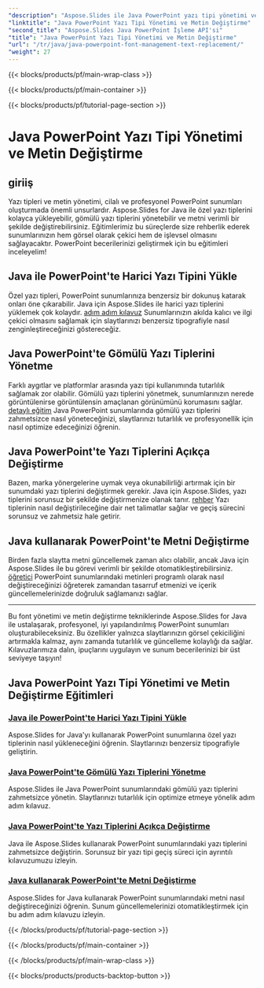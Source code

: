 ```yaml
---
"description": "Aspose.Slides ile Java PowerPoint yazı tipi yönetimi ve metin değiştirme konusunda uzmanlaşın. Özel yazı tiplerini yüklemeyi, gömülü yazı tiplerini yönetmeyi ve metni sorunsuz bir şekilde değiştirmeyi öğrenin."
"linktitle": "Java PowerPoint Yazı Tipi Yönetimi ve Metin Değiştirme"
"second_title": "Aspose.Slides Java PowerPoint İşleme API'si"
"title": "Java PowerPoint Yazı Tipi Yönetimi ve Metin Değiştirme"
"url": "/tr/java/java-powerpoint-font-management-text-replacement/"
"weight": 27
---
```


{{< blocks/products/pf/main-wrap-class >}}

{{< blocks/products/pf/main-container >}}

{{< blocks/products/pf/tutorial-page-section >}}

# Java PowerPoint Yazı Tipi Yönetimi ve Metin Değiştirme

## giriiş

Yazı tipleri ve metin yönetimi, cilalı ve profesyonel PowerPoint sunumları oluşturmada önemli unsurlardır. Aspose.Slides for Java ile özel yazı tiplerini kolayca yükleyebilir, gömülü yazı tiplerini yönetebilir ve metni verimli bir şekilde değiştirebilirsiniz. Eğitimlerimiz bu süreçlerde size rehberlik ederek sunumlarınızın hem görsel olarak çekici hem de işlevsel olmasını sağlayacaktır. PowerPoint becerilerinizi geliştirmek için bu eğitimleri inceleyelim!

## Java ile PowerPoint'te Harici Yazı Tipini Yükle
Özel yazı tipleri, PowerPoint sunumlarınıza benzersiz bir dokunuş katarak onları öne çıkarabilir. Java için Aspose.Slides ile harici yazı tiplerini yüklemek çok kolaydır. [adım adım kılavuz](./load-external-font-powerpoint-java/) Sunumlarınızın akılda kalıcı ve ilgi çekici olmasını sağlamak için slaytlarınızı benzersiz tipografiyle nasıl zenginleştireceğinizi göstereceğiz.

## Java PowerPoint'te Gömülü Yazı Tiplerini Yönetme
Farklı aygıtlar ve platformlar arasında yazı tipi kullanımında tutarlılık sağlamak zor olabilir. Gömülü yazı tiplerini yönetmek, sunumlarınızın nerede görüntülenirse görüntülensin amaçlanan görünümünü korumasını sağlar. [detaylı eğitim](./manage-embedded-fonts-java-powerpoint/) Java PowerPoint sunumlarında gömülü yazı tiplerini zahmetsizce nasıl yöneteceğinizi, slaytlarınızı tutarlılık ve profesyonellik için nasıl optimize edeceğinizi öğrenin.

## Java PowerPoint'te Yazı Tiplerini Açıkça Değiştirme
Bazen, marka yönergelerine uymak veya okunabilirliği artırmak için bir sunumdaki yazı tiplerini değiştirmek gerekir. Java için Aspose.Slides, yazı tiplerini sorunsuz bir şekilde değiştirmenize olanak tanır. [rehber](./replace-fonts-explicitly-java-powerpoint/) Yazı tiplerinin nasıl değiştirileceğine dair net talimatlar sağlar ve geçiş sürecini sorunsuz ve zahmetsiz hale getirir.

## Java kullanarak PowerPoint'te Metni Değiştirme
Birden fazla slaytta metni güncellemek zaman alıcı olabilir, ancak Java için Aspose.Slides ile bu görevi verimli bir şekilde otomatikleştirebilirsiniz. [öğretici](./replace-text-powerpoint-java/) PowerPoint sunumlarındaki metinleri programlı olarak nasıl değiştireceğinizi öğreterek zamandan tasarruf etmenizi ve içerik güncellemelerinizde doğruluk sağlamanızı sağlar.

---

Bu font yönetimi ve metin değiştirme tekniklerinde Aspose.Slides for Java ile ustalaşarak, profesyonel, iyi yapılandırılmış PowerPoint sunumları oluşturabileceksiniz. Bu özellikler yalnızca slaytlarınızın görsel çekiciliğini artırmakla kalmaz, aynı zamanda tutarlılık ve güncelleme kolaylığı da sağlar. Kılavuzlarımıza dalın, ipuçlarını uygulayın ve sunum becerilerinizi bir üst seviyeye taşıyın!
## Java PowerPoint Yazı Tipi Yönetimi ve Metin Değiştirme Eğitimleri
### [Java ile PowerPoint'te Harici Yazı Tipini Yükle](./load-external-font-powerpoint-java/)
Aspose.Slides for Java'yı kullanarak PowerPoint sunumlarına özel yazı tiplerinin nasıl yükleneceğini öğrenin. Slaytlarınızı benzersiz tipografiyle geliştirin.
### [Java PowerPoint'te Gömülü Yazı Tiplerini Yönetme](./manage-embedded-fonts-java-powerpoint/)
Aspose.Slides ile Java PowerPoint sunumlarındaki gömülü yazı tiplerini zahmetsizce yönetin. Slaytlarınızı tutarlılık için optimize etmeye yönelik adım adım kılavuz.
### [Java PowerPoint'te Yazı Tiplerini Açıkça Değiştirme](./replace-fonts-explicitly-java-powerpoint/)
Java ile Aspose.Slides kullanarak PowerPoint sunumlarındaki yazı tiplerini zahmetsizce değiştirin. Sorunsuz bir yazı tipi geçiş süreci için ayrıntılı kılavuzumuzu izleyin.
### [Java kullanarak PowerPoint'te Metni Değiştirme](./replace-text-powerpoint-java/)
Aspose.Slides for Java kullanarak PowerPoint sunumlarındaki metni nasıl değiştireceğinizi öğrenin. Sunum güncellemelerinizi otomatikleştirmek için bu adım adım kılavuzu izleyin.

{{< /blocks/products/pf/tutorial-page-section >}}

{{< /blocks/products/pf/main-container >}}

{{< /blocks/products/pf/main-wrap-class >}}

{{< blocks/products/products-backtop-button >}}
